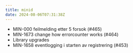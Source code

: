 ```yaml
---
title: minid
date: 2024-08-06T07:31:38Z
---
```

- MIN-000 feilmelding etter 5 forsok (#465)
- MIN-1673 change how errorcounter works (#464)
- Library upgrades
- MIN-1658 eventlogging i starten av registrering (#453)

